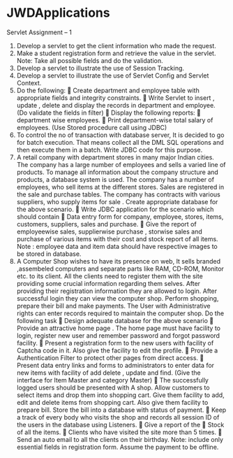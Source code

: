 # JWDApplications
Servlet Assignment – 1
1. Develop a servlet to get the client information who made the request.
2. Make a student registration form and retrieve the value in the servlet.
Note: Take all possible fields and do the validation.
3. Develop a servlet to illustrate the use of Session Tracking.
4. Develop a servlet to illustrate the use of Servlet Config and Servlet Context.
5. Do the following:
 Create department and employee table with appropriate fields and
integrity constraints.
 Write Servlet to insert , update , delete and display the records in
department and employee. (Do validate the fields in filter)
 Display the following reports:
 department wise employees.
 Print department-wise total salary of employees. (Use Stored
procedure call using JDBC)
6. To control the no of transaction with database server, It is decided to go for
batch execution. That means collect all the DML SQL operations and then
execute them in a batch. Write JDBC code for this purpose.
7. A retail company with department stores in many major Indian cities. The
company has a large number of employees and sells a varied line of
products. To manage all information about the company structure and
products, a database system is used. The company has a number of
employees, who sell items at the different stores. Sales are registered in the
sale and purchase tables. The company has contracts with various suppliers,
who supply items for sale . Create appropriate database for the above
scenario.
 Write JDBC application for the scenario which should contain
 Data entry form for company, employee, stores, items, customers,
suppliers, sales and purchase.
 Give the report of employeewise sales, supplierwise purchase ,
storwise sales and purchase of various items with their cost and stock
report of all items.
Note : employee data and item data should have respective images to
be stored in database.
8. A Computer Shop wishes to have its presence on web, It sells branded
,assembeled computers and separate parts like RAM, CD-ROM, Monitor
etc. to its client. All the clients need to register them with the site providing
some crucial information regarding them selves. After providing their
registration information they are allowed to login. After successful login
they can view the computer shop. Perform shopping, prepare their bill and
make payments. The User with Administrative rights can enter records
required to maintain the computer shop. Do the following task
 Design adequate database for the above scenario
 Provide an attractive home page . The home page must have facility to
login, register new user and remember password and forgot password
facility.
 Present a registration form to the new users with facility of Captcha
code in it. Also give the facility to edit the profile.
 Provide a Authentication Filter to protect other pages from direct
access.
 Present data entry links and forms to administrators to enter data for
new items with facility of add delete , update and find. (Give the
interface for Item Master and category Master)
 The successfully logged users should be presented with A shop. Allow
customers to select items and drop them into shopping cart. Give them
facility to add, edit and delete items from shopping cart. Also give
them facility to prepare bill. Store the bill into a database with status
of payment.
 Keep a track of every body who visits the shop and records all session
ID of the users in the database using Listeners.
 Give a report of the
 Stock of all the items.
 Clients who have visited the site more than 5 times.
 Send an auto email to all the clients on their birthday.
Note: include only essential fields in registration form. Assume the payment
to be offline.
